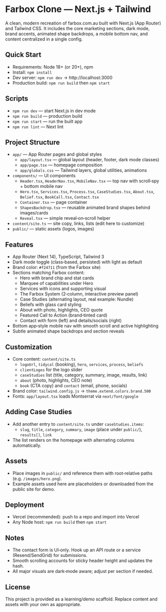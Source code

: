 # Farbox Clone — Next.js + Tailwind

A clean, modern recreation of farbox.com.au built with Next.js (App Router) and Tailwind CSS. It includes the core marketing sections, dark mode, brand accents, animated shape backdrops, a mobile bottom nav, and content centralized in a single config.

## Quick Start

- Requirements: Node 18+ (or 20+), npm
- Install: `npm install`
- Dev server: `npm run dev` → http://localhost:3000
- Production build: `npm run build` then `npm start`

## Scripts

- `npm run dev` — start Next.js in dev mode
- `npm run build` — production build
- `npm run start` — run the built app
- `npm run lint` — Next lint

## Project Structure

- `app/` — App Router pages and global styles
  - `app/layout.tsx` — global layout (header, footer, dark mode classes)
  - `app/page.tsx` — homepage composition
  - `app/globals.css` — Tailwind layers, global utilities, animations
- `components/` — UI components
  - `Header.tsx`, `HeaderNav.tsx`, `MobileNav.tsx` — top nav with scroll‑spy + bottom mobile nav
  - `Hero.tsx`, `Services.tsx`, `Process.tsx`, `CaseStudies.tsx`, `About.tsx`, `Belief.tsx`, `BookCall.tsx`, `Contact.tsx`
  - `Container.tsx` — page container
  - `ShapesBackdrop.tsx` — reusable animated brand shapes behind images/cards
  - `Reveal.tsx` — simple reveal‑on‑scroll helper
- `content/site.ts` — site copy, links, lists (edit here to customize)
- `public/` — static assets (logos, images)

## Features

- App Router (Next 14), TypeScript, Tailwind 3
- Dark mode toggle (class‑based, persisted) with light as default
- Brand color: `#f24711` (from the Farbox site)
- Sections matching Farbox content:
  - Hero with brand chip and stat cards
  - Marquee of capabilities under Hero
  - Services with icons and supporting visual
  - The Farbox System (2‑column, interactive preview panel)
  - Case Studies (alternating layout, real example: Nundle)
  - Beliefs with glass card styling
  - About with photo, highlights, CEO quote
  - Featured Call to Action (brand‑tinted card)
  - Contact with form (left) and details/socials (right)
- Bottom app‑style mobile nav with smooth scroll and active highlighting
- Subtle animated shape backdrops and section reveals

## Customization

- Core content: `content/site.ts`
  - `logoUrl`, `tidycal` (booking), `hero`, `services`, `process`, `beliefs`
  - `clientLogos` for the logo slider
  - `caseStudies` list (title, category, summary, image, results, link)
  - `about` (photo, highlights, CEO note)
  - `book` (CTA copy) and `contact` (email, phone, socials)
- Brand color: `tailwind.config.js` → `theme.extend.colors.brand.500`
- Fonts: `app/layout.tsx` loads Montserrat via `next/font/google`

## Adding Case Studies

- Add another entry to `content/site.ts` under `caseStudies.items`:
  - `slug`, `title`, `category`, `summary`, `image` (place under `public/`), `results[]`, `link`
- The list renders on the homepage with alternating columns automatically.

## Assets

- Place images in `public/` and reference them with root‑relative paths (e.g. `/images/hero.png`).
- Example assets used here are placeholders or downloaded from the public site for demo.

## Deployment

- Vercel (recommended): push to a repo and import into Vercel
- Any Node host: `npm run build` then `npm start`

## Notes

- The contact form is UI‑only. Hook up an API route or a service (Resend/SendGrid) for submissions.
- Smooth scrolling accounts for sticky header height and updates the hash.
- All major visuals are dark‑mode aware; adjust per section if needed.

## License

This project is provided as a learning/demo scaffold. Replace content and assets with your own as appropriate.
